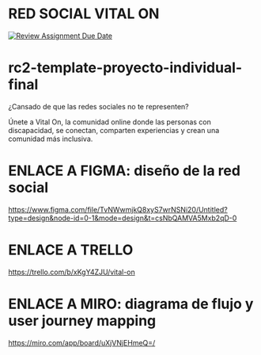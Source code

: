 # RED SOCIAL VITAL ON

[![Review Assignment Due Date](https://classroom.github.com/assets/deadline-readme-button-24ddc0f5d75046c5622901739e7c5dd533143b0c8e959d652212380cedb1ea36.svg)](https://classroom.github.com/a/xq5TwZF7)

# rc2-template-proyecto-individual-final

¿Cansado de que las redes sociales no te representen?

Únete a Vital On, la comunidad online donde las personas con discapacidad, se conectan, comparten experiencias y crean una comunidad más inclusiva.


# ENLACE A FIGMA: diseño de la red social
https://www.figma.com/file/TvNWwmjkQ8xyS7wrNSNi20/Untitled?type=design&node-id=0-1&mode=design&t=csNbQAMVA5Mxb2qD-0

# ENLACE A TRELLO
https://trello.com/b/xKgY4ZJU/vital-on

# ENLACE A MIRO: diagrama de flujo y user journey mapping
https://miro.com/app/board/uXjVNjEHmeQ=/

